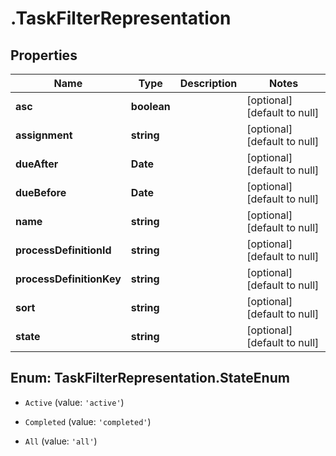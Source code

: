 # .TaskFilterRepresentation

## Properties
Name | Type | Description | Notes
------------ | ------------- | ------------- | -------------
**asc** | **boolean** |  | [optional] [default to null]
**assignment** | **string** |  | [optional] [default to null]
**dueAfter** | **Date** |  | [optional] [default to null]
**dueBefore** | **Date** |  | [optional] [default to null]
**name** | **string** |  | [optional] [default to null]
**processDefinitionId** | **string** |  | [optional] [default to null]
**processDefinitionKey** | **string** |  | [optional] [default to null]
**sort** | **string** |  | [optional] [default to null]
**state** | **string** |  | [optional] [default to null]


<a name="TaskFilterRepresentation.StateEnum"></a>
## Enum: TaskFilterRepresentation.StateEnum


* `Active` (value: `'active'`)

* `Completed` (value: `'completed'`)

* `All` (value: `'all'`)




